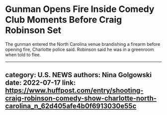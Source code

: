 # Gunman Opens Fire Inside Comedy Club Moments Before Craig Robinson Set

The gunman entered the North Carolina venue brandishing a firearm before opening fire, Charlotte police said. Robinson said he was in a greenroom when told to flee.

---
category: U.S. NEWS
authors: Nina Golgowski
date: 2022-07-17
link: https://www.huffpost.com/entry/shooting-craig-robinson-comedy-show-charlotte-north-carolina_n_62d405afe4b0f6913030e55c
---
